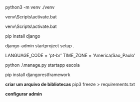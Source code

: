python3 -m venv ./venv

venv\Scripts\activate.bat

venv\Scripts\activate.bat

pip install django

django-admin startproject setup .

LANGUAGE_CODE = 'pt-br'
TIME_ZONE = 'America/Sao_Paulo'

python .\manage.py startapp escola

pip install djangorestframework

**criar um arquivo de bibliotecas**
pip3 freeze > requirements.txt

**configurar admin**
